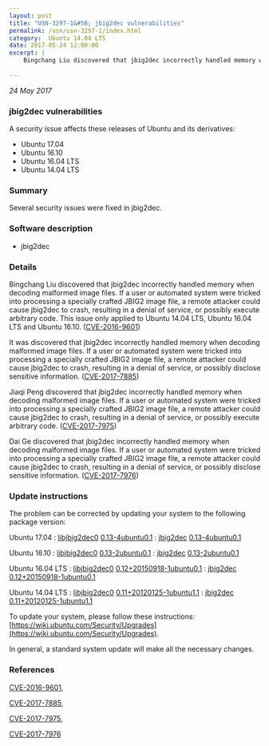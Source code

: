 ```yaml
---
layout: post
title: "USN-3297-1&#58; jbig2dec vulnerabilities"
permalink: /usn/usn-3297-1/index.html
category:  Ubuntu 14.04 LTS
date: 2017-05-24 12:00:00
excerpt: |
    Bingchang Liu discovered that jbig2dec incorrectly handled memory when decoding malformed image files. If a user or automated system were tricked into processing a specially crafted JBIG2 image file, a remote attacker could cause jbig2dec to crash, resulting in a denial of service, or possibly execute arbitrary code. This issue only applied to Ubuntu 14.04 LTS, Ubuntu 16.04 LTS and Ubuntu 16.10. ([CVE-2016-9601](http://people.ubuntu.com/~ubuntu-security/cve/CVE-2016-9601))
    
--- 
```

 
 

*24 May 2017*

### jbig2dec vulnerabilities

A security issue affects these releases of Ubuntu and its derivatives:

* Ubuntu 17.04
* Ubuntu 16.10
* Ubuntu 16.04 LTS
* Ubuntu 14.04 LTS

### Summary

Several security issues were fixed in jbig2dec. 

### Software description

* jbig2dec 

### Details

Bingchang Liu discovered that jbig2dec incorrectly handled memory when decoding malformed image files. If a user or automated system were tricked into processing a specially crafted JBIG2 image file, a remote attacker could cause jbig2dec to crash, resulting in a denial of service, or possibly execute arbitrary code. This issue only applied to Ubuntu 14.04 LTS, Ubuntu 16.04 LTS and Ubuntu 16.10. ([CVE-2016-9601](http://people.ubuntu.com/~ubuntu-security/cve/CVE-2016-9601))

It was discovered that jbig2dec incorrectly handled memory when decoding malformed image files. If a user or automated system were tricked into processing a specially crafted JBIG2 image file, a remote attacker could cause jbig2dec to crash, resulting in a denial of service, or possibly disclose sensitive information. ([CVE-2017-7885](http://people.ubuntu.com/~ubuntu-security/cve/CVE-2017-7885))

Jiaqi Peng discovered that jbig2dec incorrectly handled memory when decoding malformed image files. If a user or automated system were tricked into processing a specially crafted JBIG2 image file, a remote attacker could cause jbig2dec to crash, resulting in a denial of service, or possibly execute arbitrary code. ([CVE-2017-7975](http://people.ubuntu.com/~ubuntu-security/cve/CVE-2017-7975))

Dai Ge discovered that jbig2dec incorrectly handled memory when decoding malformed image files. If a user or automated system were tricked into processing a specially crafted JBIG2 image file, a remote attacker could cause jbig2dec to crash, resulting in a denial of service, or possibly disclose sensitive information. ([CVE-2017-7976](http://people.ubuntu.com/~ubuntu-security/cve/CVE-2017-7976)) 

### Update instructions

The problem can be corrected by updating your system to the following package version:

Ubuntu 17.04
 : [libjbig2dec0](https://launchpad.net/ubuntu/+source/jbig2dec) <span> [0.13-4ubuntu0.1](https://launchpad.net/ubuntu/+source/jbig2dec/0.13-4ubuntu0.1) </span> 
 : [jbig2dec](https://launchpad.net/ubuntu/+source/jbig2dec) <span> [0.13-4ubuntu0.1](https://launchpad.net/ubuntu/+source/jbig2dec/0.13-4ubuntu0.1) </span> 

Ubuntu 16.10
 : [libjbig2dec0](https://launchpad.net/ubuntu/+source/jbig2dec) <span> [0.13-2ubuntu0.1](https://launchpad.net/ubuntu/+source/jbig2dec/0.13-2ubuntu0.1) </span> 
 : [jbig2dec](https://launchpad.net/ubuntu/+source/jbig2dec) <span> [0.13-2ubuntu0.1](https://launchpad.net/ubuntu/+source/jbig2dec/0.13-2ubuntu0.1) </span> 

Ubuntu 16.04 LTS
 : [libjbig2dec0](https://launchpad.net/ubuntu/+source/jbig2dec) <span> [0.12+20150918-1ubuntu0.1](https://launchpad.net/ubuntu/+source/jbig2dec/0.12+20150918-1ubuntu0.1) </span> 
 : [jbig2dec](https://launchpad.net/ubuntu/+source/jbig2dec) <span> [0.12+20150918-1ubuntu0.1](https://launchpad.net/ubuntu/+source/jbig2dec/0.12+20150918-1ubuntu0.1) </span> 

Ubuntu 14.04 LTS
 : [libjbig2dec0](https://launchpad.net/ubuntu/+source/jbig2dec) <span> [0.11+20120125-1ubuntu1.1](https://launchpad.net/ubuntu/+source/jbig2dec/0.11+20120125-1ubuntu1.1) </span> 
 : [jbig2dec](https://launchpad.net/ubuntu/+source/jbig2dec) <span> [0.11+20120125-1ubuntu1.1](https://launchpad.net/ubuntu/+source/jbig2dec/0.11+20120125-1ubuntu1.1) </span> 

To update your system, please follow these instructions: [https://wiki.ubuntu.com/Security/Upgrades](https://wiki.ubuntu.com/Security/Upgrades).

In general, a standard system update will make all the necessary changes. 

### References

 
 [CVE-2016-9601](http://people.ubuntu.com/~ubuntu-security/cve/CVE-2016-9601), 

 [CVE-2017-7885](http://people.ubuntu.com/~ubuntu-security/cve/CVE-2017-7885), 

 [CVE-2017-7975](http://people.ubuntu.com/~ubuntu-security/cve/CVE-2017-7975), 

 [CVE-2017-7976](http://people.ubuntu.com/~ubuntu-security/cve/CVE-2017-7976)
 


